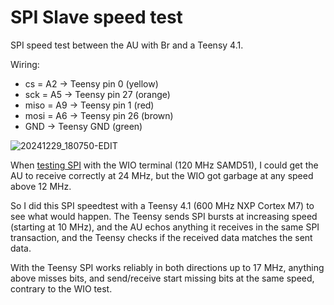 # SPI Slave speed test

SPI speed test between the AU with Br and a Teensy 4.1.


Wiring:

- cs = A2 -> Teensy pin 0 (yellow)
- sck = A5 -> Teensy pin 27 (orange)
- miso = A9 -> Teensy pin 1 (red)
- mosi = A6 -> Teensy pin 26 (brown)
- GND -> Teensy GND (green)

![20241229_180750-EDIT](https://github.com/user-attachments/assets/f7f43510-f85a-43ee-8b5f-6201d4f0a7b9)

When [testing SPI](https://github.com/dheijl/AlchitryAuTests/tree/main/WIO_SPIO) with the WIO terminal (120 MHz SAMD51), I could get the AU to receive correctly at 24 MHz, but the WIO got garbage at any speed above 12 MHz.

So I did this SPI speedtest with a Teensy 4.1 (600 MHz NXP Cortex M7) to see what would happen. The Teensy sends SPI bursts at increasing speed (starting at 10 MHz), and the AU echos anything it receives in the same SPI transaction, and the Teensy checks if the received data matches the sent data. 

With the Teensy SPI works reliably in both directions up to 17 MHz, anything above misses bits, and send/receive start missing bits at the same speed, contrary to the WIO test.


